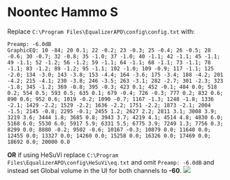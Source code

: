 # Noontec Hammo S
Replace `C:\Program Files\EqualizerAPO\config\config.txt` with:
```
Preamp: -6.0dB
GraphicEQ: 10 -84; 20 0.1; 22 -0.2; 23 -0.3; 25 -0.4; 26 -0.5; 28 -0.6; 30 -0.7; 32 -0.8; 35 -1.0; 37 -1.0; 40 -1.1; 42 -1.1; 45 -1.1; 49 -1.1; 52 -1.2; 56 -1.2; 59 -1.1; 64 -1.1; 68 -1.1; 73 -1.1; 78 -1.1; 83 -1.2; 89 -1.2; 95 -1.1; 102 -1.0; 109 -0.9; 117 -1.1; 125 -2.0; 134 -3.0; 143 -3.8; 153 -4.4; 164 -3.6; 175 -3.4; 188 -4.2; 201 -4.2; 215 -4.1; 230 -3.8; 246 -3.5; 263 -3.1; 282 -2.7; 301 -2.3; 323 -1.8; 345 -1.2; 369 -0.8; 395 -0.3; 423 0.1; 452 -0.1; 484 0.0; 518 0.2; 554 0.5; 593 0.5; 635 0.1; 679 -0.4; 726 -0.3; 777 0.2; 832 0.6; 890 0.6; 952 0.6; 1019 -0.2; 1090 -0.7; 1167 -1.3; 1248 -1.8; 1336 -2.1; 1429 -2.2; 1529 -2.2; 1636 -2.2; 1751 -2.2; 1873 -2.1; 2004 -1.5; 2145 -0.8; 2295 -0.1; 2455 1.2; 2627 2.2; 2811 3.1; 3008 3.9; 3219 3.6; 3444 1.8; 3685 0.8; 3943 3.7; 4219 4.1; 4514 4.8; 4830 6.0; 5168 6.0; 5530 6.0; 5917 5.9; 6331 5.5; 6775 3.9; 7249 1.3; 7756 0.3; 8299 0.0; 8880 -0.2; 9502 -0.6; 10167 -0.3; 10879 0.0; 11640 0.0; 12455 0.0; 13327 0.0; 14260 0.0; 15258 0.0; 16326 0.0; 17469 0.0; 18692 0.0; 20000 0.0
```
**OR** if using HeSuVi replace `C:\Program Files\EqualizerAPO\config\HeSuVi\eq.txt` and omit `Preamp: -6.0dB` and instead set Global volume in the UI for both channels to **-60**.
![](https://raw.githubusercontent.com/jaakkopasanen/AutoEq/master/results/Innerfidelity%202017/innerfidelity/onear/Noontec%20Hammo%20S/Noontec%20Hammo%20S.png)